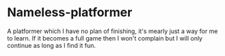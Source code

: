 # Nameless-platformer
A platformer which I have no plan of finishing, it's mearly just a way for me to learn. If it becomes a full game then I won't complain but I will only continue as long as I find it fun.
